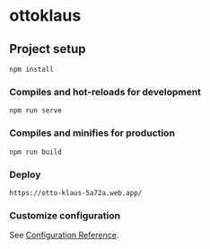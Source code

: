 # ottoklaus

## Project setup
```
npm install
```

### Compiles and hot-reloads for development
```
npm run serve
```

### Compiles and minifies for production
```
npm run build
```

### Deploy
```
https://otto-klaus-5a72a.web.app/
```

### Customize configuration
See [Configuration Reference](https://cli.vuejs.org/config/).
